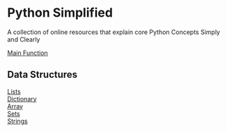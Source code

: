 # Python Simplified
A collection of online resources that explain core Python Concepts Simply and Clearly


[Main Function](https://www.geeksforgeeks.org/python-main-function/)

## Data Structures
[Lists](https://www.geeksforgeeks.org/python-list/)\
[Dictionary](https://www.geeksforgeeks.org/python-dictionary/?ref=lbp)\
[Array](https://www.programiz.com/python-programming/array)\
[Sets](https://www.w3schools.com/python/python_sets.asp)\
[Strings](https://realpython.com/python-strings/)


